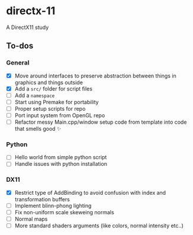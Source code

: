 # directx-11
A DirectX11 study

## To-dos

### General
- [X] Move around interfaces to preserve abstraction between things in graphics and things outside
- [X] Add a ``src/`` folder for script files
- [ ] Add a `namespace`
- [ ] Start using Premake for portability
- [ ] Proper setup scripts for repo
- [ ] Port input system from OpenGL repo
- [ ] Refactor messy Main.cpp/window setup code from template into code that smells good ✨

### Python
- [ ] Hello world from simple python script
- [ ] Handle issues with python installation

### DX11
- [X] Restrict type of AddBinding to avoid confusion with index and transformation buffers
- [ ] Implement blinn-phong lighting
- [ ] Fix non-uniform scale skeweing normals
- [ ] Normal maps
- [ ] More standard shaders arguments (like colors, normal intensity etc..)